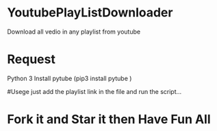 # YoutubePlayListDownloader
Download all vedio in any playlist from youtube

# Request 
Python 3
Install pytube (pip3 install pytube )

#Usege
just add the playlist link in the file and run the script...

# Fork it and Star it then Have Fun All
